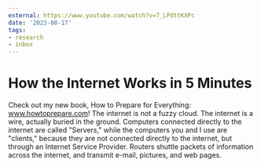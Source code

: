 ```yaml
---
external: https://www.youtube.com/watch?v=7_LPdttKXPc
date: '2023-08-17'
tags:
- research
- inbox
---
```


# How the Internet Works in 5 Minutes

Check out my new book, How to Prepare for Everything: www.howtoprepare.com!
The internet is not a fuzzy cloud. The internet is a wire, actually buried in the ground. Computers connected directly to the internet are called "Servers," while the computers you and I use are "clients," because they are not connected directly to the internet, but through an Internet Service Provider. Routers shuttle packets of information across the internet, and transmit e-mail, pictures, and web pages.
